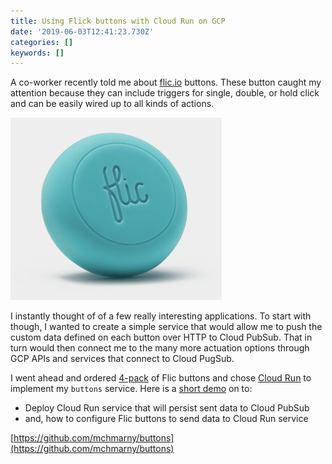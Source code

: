 ```yaml
---
title: Using Flick buttons with Cloud Run on GCP
date: '2019-06-03T12:41:23.730Z'
categories: []
keywords: []
---
```


A co-worker recently told me about [flic.io](https://flic.io/) buttons. These button caught my attention because they can include triggers for single, double, or hold click and can be easily wired up to all kinds of actions.

![](/images/0__WvQeJZhg4DXXDHKw.png)

I instantly thought of of a few really interesting applications. To start with though, I wanted to create a simple service that would allow me to push the custom data defined on each button over HTTP to Cloud PubSub. That in turn would then connect me to the many more actuation options through GCP APIs and services that connect to Cloud PugSub.

I went ahead and ordered [4-pack](https://flic.io/shop/flic-4pack) of Flic buttons and chose [Cloud Run](https://cloud.google.com/run/) to implement my `buttons` service. Here is a [short demo](https://github.com/mchmarny/buttons) on to:

*   Deploy Cloud Run service that will persist sent data to Cloud PubSub
*   and, how to configure Flic buttons to send data to Cloud Run service

[https://github.com/mchmarny/buttons](https://github.com/mchmarny/buttons)